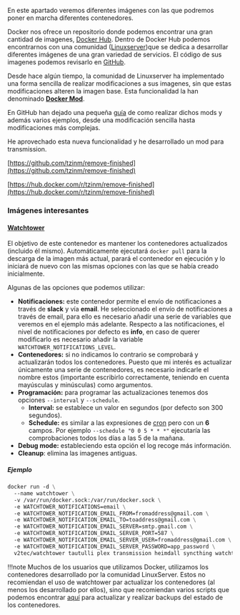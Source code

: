En este apartado veremos diferentes imágenes con las que podremos poner en marcha diferentes contenedores. 

Docker nos ofrece un repositorio donde podemos encontrar una gran cantidad de imagenes, [Docker Hub](https://hub.docker.com). Dentro de Docker Hub podemos encontrarnos con una comunidad ([Linuxserver](https://hub.docker.com/u/linuxserver))que se dedica a desarrollar diferentes imágenes de una gran variedad de servicios. El código de sus imagenes podemos revisarlo en [GitHub](https://github.com/linuxserver).

Desde hace algún tiempo, la comunidad de Linuxserver ha implementado una forma sencilla de realizar modificaciones a sus imagenes, sin que estas modificaciones alteren la imagen base. Esta funcionalidad la han denominado [**Docker Mod**](https://blog.linuxserver.io/2019/09/14/customizing-our-containers/).

En GitHub han dejado una pequeña [guía](https://github.com/linuxserver/docker-mods) de como realizar dichos mods y además varios ejemplos, desde una modificación sencilla hasta modificaciones más complejas.

He aprovechado esta nueva funcionalidad y he desarrollado un mod para transmission. 

[https://github.com/tzinm/remove-finished](https://github.com/tzinm/remove-finished)

[https://hub.docker.com/r/tzinm/remove-finished](https://hub.docker.com/r/tzinm/remove-finished)

### Imágenes interesantes

#### [Watchtower](https://hub.docker.com/r/v2tec/watchtower)

El objetivo de este contenedor es mantener los contenedores actualizados (incluido él mismo). Automáticamente ejecutará `docker pull` para la descarga de la imagen más actual, parará el contenedor en ejecución y lo iniciará de nuevo con las mismas opciones con las que se había creado inicialmente.

Algunas de las opciones que podemos utilizar:

* **Notificaciones:** este contenedor permite el envío de notificaciones a través de **slack** y vía **email**. He seleccionado el envío de notificaciones a través de email, para ello es necesario añadir una serie de variables que veremos en el ejemplo más adelante. Respecto a las notificaciones, el nivel de notificaciones por defecto es **info**, en caso de querer modificarlo es necesario añadir la variable `WATCHTOWER_NOTIFICATIONS_LEVEL`.
* **Contenedores:** si no indicamos lo contrario se comprobará y actualizarán todos los contenedores. Puesto que mi interés es actualizar únicamente una serie de contenedores, es necesario indicarle el nombre estos (importante escribirlo correctamente, teniendo en cuenta mayúsculas y minúsculas) como argumentos.
* **Programación:** para programar las actualizaciones tenemos dos opciones `--interval` y `--schedule`.
  * **Interval:** se establece un valor en segundos (por defecto son 300 segundos).
  * **Schedule:** es similar a las expresiones de [cron](../Linux/Cron.md) pero con un **6** campos. Por ejemplo `--schedule "0 0 5 * * *"` ejecutaría las comprobaciones todos los días a las 5 de la mañana.
* **Debug mode:** estableciendo esta opción el log recoge más información.
* **Cleanup**: elimina las imagenes antiguas.

##### Ejemplo

````dockerfile
docker run -d \
  --name watchtower \
  -v /var/run/docker.sock:/var/run/docker.sock \
  -e WATCHTOWER_NOTIFICATIONS=email \
  -e WATCHTOWER_NOTIFICATION_EMAIL_FROM=fromaddress@gmail.com \
  -e WATCHTOWER_NOTIFICATION_EMAIL_TO=toaddress@gmail.com \
  -e WATCHTOWER_NOTIFICATION_EMAIL_SERVER=smtp.gmail.com \
  -e WATCHTOWER_NOTIFICATION_EMAIL_SERVER_PORT=587 \
  -e WATCHTOWER_NOTIFICATION_EMAIL_SERVER_USER=fromaddress@gmail.com \
  -e WATCHTOWER_NOTIFICATION_EMAIL_SERVER_PASSWORD=app_password \
  v2tec/watchtower tautulli plex transmission heimdall syncthing watchtower --schedule "0 0 5 * * *" --cleanup --debug
````

!!!note
	Muchos de los usuarios que utilizamos Docker, utilizamos los contenedores desarrollado por la comunidad LinuxServer. Estos no recomiendan el uso de watchtower par actualizar los contenedores (al menos los desarrollado por ellos), sino que recomiendan varios scripts que podemos encontrar [aquí](https://blog.linuxserver.io/2019/10/01/updating-and-backing-up-docker-containers-with-version-control/) para actualizar y realizar backups del estado de los contenedores.

